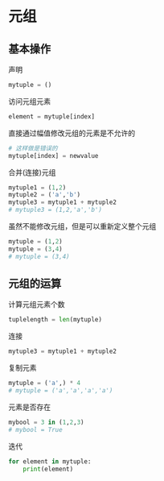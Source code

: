 # 元组

## 基本操作

声明

```python
mytuple = ()
```

访问元组元素

```python
element = mytuple[index]
```

直接通过幅值修改元组的元素是不允许的

```python
# 这样做是错误的
mytuple[index] = newvalue
```

合并(连接)元组

```python
mytuple1 = (1,2)
mytuple2 = ('a','b')
mytuple3 = mytuple1 + mytuple2
# mytuple3 = (1,2,'a','b')
```

虽然不能修改元组，但是可以重新定义整个元组

```python
mytuple = (1,2)
mytuple = (3,4)
# mytuple = (3,4)
```

## 元组的运算

计算元组元素个数

```python
tuplelength = len(mytuple)
```

连接

```python
mytuple3 = mytuple1 + mytuple2
```

复制元素

```python
mytuple = ('a',) * 4
# mytuple = ('a','a','a','a')
```

元素是否存在

```python
mybool = 3 in (1,2,3)
# mybool = True
```

迭代

```python
for element in mytuple:
	print(element)
```

